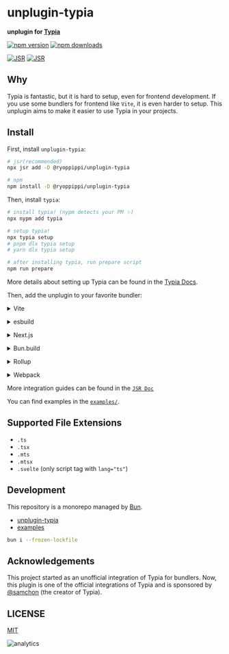 # unplugin-typia

**unplugin for [Typia](https://typia.io/)**

[![npm version](https://img.shields.io/npm/v/@ryoppippi/unplugin-typia?color=yellow)](https://npmjs.com/package/@ryoppippi/unplugin-typia)
[![npm downloads](https://img.shields.io/npm/dm/@ryoppippi/unplugin-typia?color=yellow)](https://npmjs.com/package/@ryoppippi/unplugin-typia)

[![JSR](https://jsr.io/badges/@ryoppippi/unplugin-typia)](https://jsr.io/@ryoppippi/unplugin-typia)
[![JSR](https://jsr.io/badges/@ryoppippi/unplugin-typia/score)](https://jsr.io/@ryoppippi/unplugin-typia)

## Why

Typia is fantastic, but it is hard to setup, even for frontend development.
If you use some bundlers for frontend like `Vite`, it is even harder to setup.
This unplugin aims to make it easier to use Typia in your projects.

## Install

First, install `unplugin-typia`:

```bash
# jsr(recommended)
npx jsr add -D @ryoppippi/unplugin-typia

# npm
npm install -D @ryoppippi/unplugin-typia
```

Then, install `typia`:

```bash
# install typia! (nypm detects your PM ✨)
npx nypm add typia

# setup typia!
npx typia setup
# pnpm dlx typia setup
# yarn dlx typia setup

# after installing typia, run prepare script
npm run prepare
```

More details about setting up Typia can be found in the [Typia Docs](https://typia.io/docs/setup/#unplugin-typia).

Then, add the unplugin to your favorite bundler:

<details>
<summary>Vite</summary><br>

```ts
// vite.config.ts
import UnpluginTypia from '@ryoppippi/unplugin-typia/vite';

export default defineConfig({
	plugins: [
		UnpluginTypia({ tsconfig: "./tsconfig.app.json" /* options */ }), // should be placed before other plugins like `react`, `svetle`, etc.
	],
});
```

> When using typia with types imported from non-relative paths like tsconfig `compilerOptions.paths` or relative to
> tsconfig `compilerOptions.baseUrl`, they must be defined in vite.config.ts under [resolve.alias](https://vitejs.dev/config/shared-options#resolve-alias)
> in order to be resolved, according to vite's resolution mechanism.

Examples:

- [`examples/vite-react`](https://github.com/ryoppippi/unplugin-typia/tree/main/examples/vite-react)
- [`examples/vite-hono`](https://github.com/ryoppippi/unplugin-typia/tree/main/examples/vite-hono)
- [`examples/sveltekit`](https://github.com/ryoppippi/unplugin-typia/tree/main/examples/sveltekit)

<br></details>

<details>
<summary>esbuild</summary><br>

```ts
// esbuild.config.js
import UnpluginTypia from '@ryoppippi/unplugin-typia/esbuild';

export default {
	plugins: [
		UnpluginTypia({ /* options */ }),
	],
};
```

Examples:

- [`tests/rollup.spec.ts`](https://github.com/ryoppippi/unplugin-typia/tree/main/packages/unplugin-typia/tests/esbuild.spec.ts)

<br></details>

<details>
<summary>Next.js</summary><br>

```js
// next.config.mjs
import unTypiaNext from 'unplugin-typia/next';

/** @type {import('next').NextConfig} */
const nextConfig = { /* your next.js config */};

/** @type {import("unplugin-typia").Options} */
const unpluginTypiaOptions = { /* your unplugin-typia options */ };

export default unTypiaNext(nextConfig, unpluginTypiaOptions);

// you can omit the unplugin-typia options when you don't need to customize it
// export default unTypiaNext(nextConfig);
```

Examples:

- [`examples/nextjs`](https://github.com/ryoppippi/unplugin-typia/tree/main/examples/nextjs)

<br></details>

<details>
<summary>Bun.build</summary><br>

### Example 1: Using for building script

```ts
// build.ts
import UnpluginTypia from '@ryoppippi/unplugin-typia/bun';

await Bun.build({
	entrypoints: ['./index.ts'],
	outdir: './out',
	plugins: [
		UnpluginTypia({ /* your options */})
	]
});
```

For building the script:

```sh
bun run ./build.ts
node ./out/index.js
```

Check the [Plugins – Bundler | Bun Docs](https://bun.sh/docs/bundler/plugins) for more details.

### Example 2: Using for running script

```ts
// preload.ts
import { plugin } from 'bun';
import UnpluginTypia from '@ryoppippi/unplugin-typia/bun';

plugin(UnpluginTypia({ /* your options */}));
```

```toml
# bun.toml
preload = "preload.ts"

[test]
preload = "preload.ts"
```

For running the script:

```sh
bun run ./index.ts
```

Check the [Plugins – Runtime | Bun Docs](https://bun.sh/docs/runtime/plugins) for more details.

<br></details>

<details>
<summary>Rollup</summary><br>

```ts
// rollup.config.js
import UnpluginTypia from '@ryoppippi/unplugin-typia/rollup';

export default {
	plugins: [
		UnpluginTypia({ /* options */ }),
	],
};
```

Examples:

- [`tests/rollup.spec.ts`](https://github.com/ryoppippi/unplugin-typia/tree/main/packages/unplugin-typia/tests/rollup.spec.ts)

<br></details>

<details>
<summary>Webpack</summary><br>

> ⚠️ Note: Currently, this plugin works only with 'esm' target.

> If you want to use 'cjs' target on Node < 20.17.0 , please use with [`jiti`](https://github.com/unjs/jiti).
> If you want to use 'cjs' target on Node >= 20.17.0, please use with `require` and enable [`--experimental-require-modules` flag](https://github.com/nodejs/node/pull/51977).
> If you want to use 'esm' target, don't worry! You can use this plugin without any additional setup.

```sh
npm install jiti
```

```js
// webpack.config.js

// if you use Node < 20.17.0
const jiti = require('jiti')(__filename);
const { default: UnpluginTypia } = jiti('@ryoppippi/unplugin-typia/webpack');

// if you use Node >= 20.17.0
// const { default: UnpluginTypia } = require("@ryoppippi/unplugin-typia/webpack");

module.exports = {
	plugins: [
		UnpluginTypia({ /* options */ }),
	],
};
```

<br></details>

More integration guides can be found in the [`JSR Doc`](https://jsr.io/@ryoppippi/unplugin-typia/doc)

You can find examples in the [`examples/`](https://github.com/ryoppippi/unplugin-typia/tree/main/examples).

## Supported File Extensions

- `.ts`
- `.tsx`
- `.mts`
- `.mtsx`
- `.svelte` (only script tag with `lang="ts"`)

## Development

This repository is a monorepo managed by [Bun](https://bun.sh).

- [unplugin-typia](https://github.com/ryoppippi/unplugin-typia/tree/main/packages/unplugin-typia)
- [examples](https://github.com/ryoppippi/unplugin-typia/tree/main/examples)

```sh
bun i --frozen-lockfile
```

## Acknowledgements

This project started as an unofficial integration of Typia for bundlers.
Now, this plugin is one of the official integrations of Typia and is sponsored by [@samchon](https://github.com/samchon) (the creator of Typia).

## LICENSE

[MIT](./LICENSE)

![analytics](https://repobeats.axiom.co/api/embed/30d90d6f9ab91e8b06159ba792765a1377ea7d3e.svg 'Repobeats analytics image')
